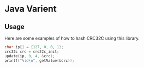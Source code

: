 Java Varient
========

Usage
-----
Here are some examples of how to hash CRC32C using this library.

```C
char ip[] = {127, 0, 0, 1};
crc32c crc = crc32c_init;
update(ip, 0, 4, &crc);
printf("%ld\n", getValue(&crc));
```
